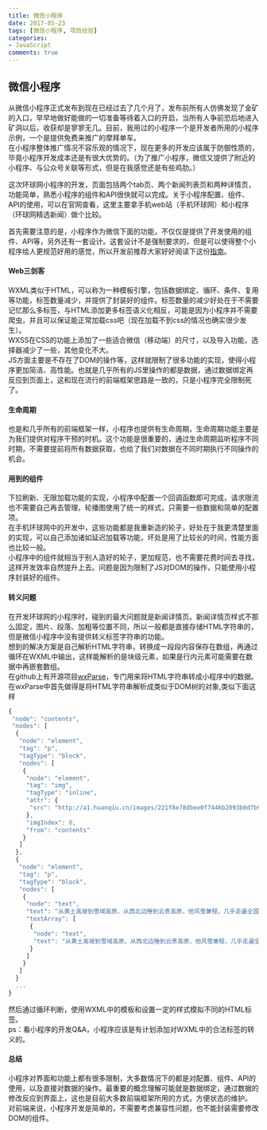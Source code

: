```yaml
---
title: 微信小程序
date: 2017-05-23
tags: [微信小程序, 项目经验]
categories:
- JavaScript
comments: true
---
```


## 微信小程序

从微信小程序正式发布到现在已经过去了几个月了，发布前所有人仿佛发现了金矿的入口，早早地做好能做的一切准备等待着入口的开启，当所有人争前恐后地进入矿洞以后，收获却是寥寥无几。目前，我用过的小程序一个是开发者所用的小程序示例，一个是提供免费来推广的摩拜单车。  
在小程序整体推广情况不容乐观的情况下，现在更多的开发应该属于防御性质的，毕竟小程序开发成本还是有很大优势的。（为了推广小程序，微信又提供了附近的小程序、与公众号关联等形式，但是在我感觉还是有些鸡肋。）

这次环球网小程序的开发，页面包括两个tab页、两个新闻列表页和两种详情页，功能简单，熟悉小程序的组件和API很快就可以完成。关于小程序配置、组件、API的使用，可以在官网查看，这里主要拿手机web站（手机环球网）和小程序（环球网精选新闻）做个比较。

首先需要注意的是，小程序作为微信下面的功能，不仅仅是提供了开发使用的组件、API等，另外还有一套设计。这套设计不是强制要求的，但是可以使得整个小程序给人更规范好用的感觉，所以开发前推荐大家好好阅读下这份[指南](https://mp.weixin.qq.com/debug/wxadoc/design/index.html?t=2017118)。

#### Web三剑客
WXML类似于HTML，可以称为一种模板引擎，包括数据绑定、循环、条件、复用等功能，标签数量减少，并提供了封装好的组件。标签数量的减少好处在于不需要记忆那么多标签，与HTML添加更多标签语义化相反，可能是因为小程序并不需要爬虫，并且可以保证能正常加载css吧（现在加载不到css的情况也确实很少发生）。  
WXSS在CSS的功能上添加了一些适合微信（移动端）的尺寸，以及导入功能，选择器减少了一些，其他变化不大。  
JS方面主要是不存在了DOM的操作等，这样就限制了很多功能的实现，使得小程序更加简洁、高性能。也就是几乎所有的JS里操作的都是数据，通过数据绑定再反应到页面上，这和现在流行的前端框架思路是一致的，只是小程序完全限制死了。

#### 生命周期
也是和几乎所有的前端框架一样，小程序也提供有生命周期，生命周期功能主要是为我们提供对程序干预的时机。这个功能是很重要的，通过生命周期监听程序不同时期，不需要提前将所有数据获取，也给了我们对数据在不同时期执行不同操作的机会。

#### 用到的组件
下拉刷新、无限加载功能的实现，小程序中配置一个回调函数即可完成，请求限流也不需要自己再去管理。轮播图使用了统一的样式，只需要一些数据和简单的配置项。  
在手机环球网中的开发中，这些功能都是我重新造的轮子，好处在于我更清楚里面的实现，可以自己添加诸如延迟加载等功能，坏处是用了比较长的时间，性能方面也比较一般。  
小程序中的组件就相当于别人造好的轮子，更加规范，也不需要花费时间去寻找，这样开发效率自然提升上去。问题是因为限制了JS对DOM的操作，只能使用小程序封装好的组件。

#### 转义问题
在开发环球网的小程序时，碰到的最大问题就是新闻详情页。新闻详情页样式不那么固定，图片、段落、加粗等位置不同，所以一般都是直接存储HTML字符串的，但是微信小程序中没有提供转义标签字符串的功能。  
想到的解决方案是自己解析HTML字符串，转换成一段段内容保存在数组，再通过循环在WXML中输出，这样能解析的是块级元素，如果是行内元素可能需要在数据中再嵌套数组。  
在github上有开源项目[wxParse](https://github.com/icindy/wxParse)，专门用来将HTML字符串转成小程序中的数据。  
在wxParse中首先做得是将HTML字符串解析成类似于DOM树的对象,类似下面这样
```JavaScript
{
 "node": "contents",
 "nodes": [
  {
   "node": "element",
   "tag": "p",
   "tagType": "block",
   "nodes": [
    {
     "node": "element",
     "tag": "img",
     "tagType": "inline",
     "attr": {
      "src": "http://a1.huanqiu.cn/images/221f8e78dbee0f7446b2093b0d7b9502.jpg"
     },
     "imgIndex": 0,
     "from": "contents"
    }
   ]
  },
  {
   "node": "element",
   "tag": "p",
   "tagType": "block",
   "nodes": [
    {
     "node": "text",
     "text": "从黄土高坡到雪域高原，从西北边陲到云贵高原，他风雪兼程，几乎走遍全国14个集中连片特困地区。他对贫困群众念兹在兹、心有牵挂。",
     "textArray": [
      {
       "node": "text",
       "text": "从黄土高坡到雪域高原，从西北边陲到云贵高原，他风雪兼程，几乎走遍全国14个集中连片特困地区。他对贫困群众念兹在兹、心有牵挂。"
      }
     ]
    }
   ]
  }
  ...
}
```
然后通过循环判断，使用WXML中的模板和设置一定的样式模拟不同的HTML标签。  
ps：看小程序的开发Q&A，小程序应该是有计划添加对WXML中的合法标签的转义的。

#### 总结
小程序对界面和功能上都有很多限制，大多数情况下的都是对配置、组件、API的使用，以及直接对数据的操作。最重要的概念理解可能就是数据绑定，通过数据的修改反应到界面上，这也是目前大多数前端框架所用的方式，方便状态的维护。  
对前端来说，小程序开发是简单的，不需要考虑兼容性问题，也不能封装需要修改DOM的组件。
